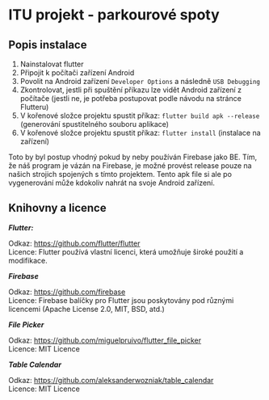 # ITU projekt - parkourové spoty

## Popis instalace
1. Nainstalovat flutter
2. Připojit k počítači zařízení Android
3. Povolit na Android zařízení `Developer Options` a následně `USB Debugging`
4. Zkontrolovat, jestli při spuštění příkazu lze vidět Android zařízení z počítače (jestli ne, je potřeba postupovat podle návodu na stránce Flutteru) 
5. V kořenové složce projektu spustit příkaz: `flutter build apk --release` (generování spustitelného souboru aplikace)
6. V kořenové složce projektu spustit příkaz: `flutter install` (instalace na zařízení)

Toto by byl postup vhodný pokud by neby používán Firebase jako BE. Tím, že náš program je vázán na Firebase, je možné provést release pouze na našich strojich spojených s tímto projektem.
Tento apk file si ale po vygenerování může kdokoliv nahrát na svoje Android zařízení.

## Knihovny a licence

***Flutter:***

Odkaz: https://github.com/flutter/flutter<br>
Licence: Flutter používá vlastní licenci, která umožňuje široké použití a modifikace.

***Firebase***

Odkaz: https://github.com/firebase<br>
Licence: Firebase balíčky pro Flutter jsou poskytovány pod různými licencemi (Apache License 2.0, MIT, BSD, atd.)

***File Picker***

Odkaz: https://github.com/miguelpruivo/flutter_file_picker<br>
Licence: MIT Licence

***Table Calendar***

Odkaz: https://github.com/aleksanderwozniak/table_calendar<br>
Licence: MIT Licence